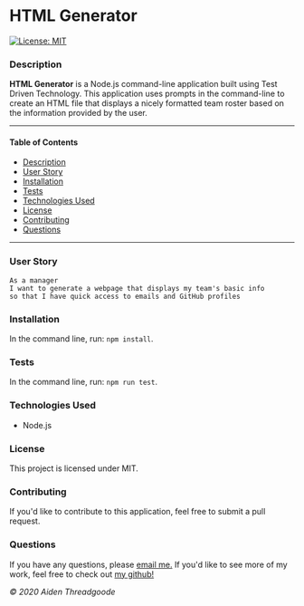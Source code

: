 
# HTML Generator 
[![License: MIT](https://img.shields.io/badge/License-MIT-green.svg)](https://choosealicense.com/licenses/mit/)
    
### Description

**HTML Generator** is a Node.js command-line application built using Test Driven Technology. This application uses prompts in the command-line to create an HTML file that displays a nicely formatted team roster based on the information provided by the user.

---

#### Table of Contents
- [Description](#description)
- [User Story](#user)
- [Installation](#installation)
- [Tests](#tests)
- [Technologies Used](#technologies)
- [License](#license)
- [Contributing](#contributing)
- [Questions](#questions)

---

### User Story

```
As a manager
I want to generate a webpage that displays my team's basic info
so that I have quick access to emails and GitHub profiles
```

### Installation

In the command line, run: ``` npm install ```.

### Tests

In the command line, run: ``` npm run test ```.

### Technologies Used

- Node.js

### License
This project is licensed under MIT. 

### Contributing
If you'd like to contribute to this application, feel free to submit a pull request.

### Questions
    
If you have any questions, please [email me.](mailto:aiden.threadgoode@gmail.com)
If you'd like to see more of my work, feel free to check out [my github!](https://github.com/a-thread)

*© 2020 Aiden Threadgoode*
    